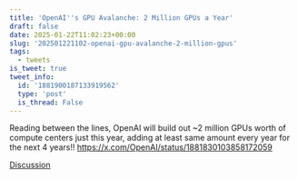 ```yaml
---
title: 'OpenAI''s GPU Avalanche: 2 Million GPUs a Year'
draft: false
date: 2025-01-22T11:02:23+00:00
slug: '202501221102-openai-gpu-avalanche-2-million-gpus'
tags:
  - tweets
is_tweet: true
tweet_info:
  id: '1881900187133919562'
  type: 'post'
  is_thread: False
---
```




Reading between the lines, OpenAI will build out ~2 million GPUs worth of compute centers just this year, adding at least same amount every year for the next 4 years!! <https://x.com/OpenAI/status/1881830103858172059>

[Discussion](https://x.com/sytelus/status/1881900187133919562)
